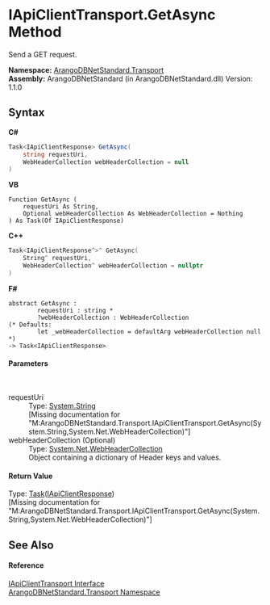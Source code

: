 # IApiClientTransport.GetAsync Method 
 

Send a GET request.

**Namespace:**&nbsp;<a href="0fdf78df-9dac-9941-2b28-85eebb12114f">ArangoDBNetStandard.Transport</a><br />**Assembly:**&nbsp;ArangoDBNetStandard (in ArangoDBNetStandard.dll) Version: 1.1.0

## Syntax

**C#**<br />
``` C#
Task<IApiClientResponse> GetAsync(
	string requestUri,
	WebHeaderCollection webHeaderCollection = null
)
```

**VB**<br />
``` VB
Function GetAsync ( 
	requestUri As String,
	Optional webHeaderCollection As WebHeaderCollection = Nothing
) As Task(Of IApiClientResponse)
```

**C++**<br />
``` C++
Task<IApiClientResponse^>^ GetAsync(
	String^ requestUri, 
	WebHeaderCollection^ webHeaderCollection = nullptr
)
```

**F#**<br />
``` F#
abstract GetAsync : 
        requestUri : string * 
        ?webHeaderCollection : WebHeaderCollection 
(* Defaults:
        let _webHeaderCollection = defaultArg webHeaderCollection null
*)
-> Task<IApiClientResponse> 

```


#### Parameters
&nbsp;<dl><dt>requestUri</dt><dd>Type: <a href="https://docs.microsoft.com/dotnet/api/system.string" target="_blank" rel="noopener noreferrer">System.String</a><br />\[Missing <param name="requestUri"/> documentation for "M:ArangoDBNetStandard.Transport.IApiClientTransport.GetAsync(System.String,System.Net.WebHeaderCollection)"\]</dd><dt>webHeaderCollection (Optional)</dt><dd>Type: <a href="https://docs.microsoft.com/dotnet/api/system.net.webheadercollection" target="_blank" rel="noopener noreferrer">System.Net.WebHeaderCollection</a><br />Object containing a dictionary of Header keys and values.</dd></dl>

#### Return Value
Type: <a href="https://docs.microsoft.com/dotnet/api/system.threading.tasks.task-1" target="_blank" rel="noopener noreferrer">Task</a>(<a href="9efc4502-8d07-3524-7679-526da9957297">IApiClientResponse</a>)<br />\[Missing <returns> documentation for "M:ArangoDBNetStandard.Transport.IApiClientTransport.GetAsync(System.String,System.Net.WebHeaderCollection)"\]

## See Also


#### Reference
<a href="195ac3ac-9de2-b86f-d7e0-b5076c107a46">IApiClientTransport Interface</a><br /><a href="0fdf78df-9dac-9941-2b28-85eebb12114f">ArangoDBNetStandard.Transport Namespace</a><br />